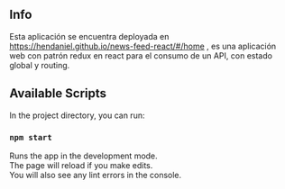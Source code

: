 ## Info

Esta aplicación se encuentra deployada en https://hendaniel.github.io/news-feed-react/#/home , es una aplicación web con patrón redux en react para el consumo de un API, con estado global y routing.

## Available Scripts

In the project directory, you can run:

### `npm start`

Runs the app in the development mode.<br />
The page will reload if you make edits.<br />
You will also see any lint errors in the console.
